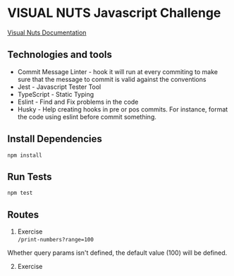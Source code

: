 # VISUAL NUTS Javascript Challenge

[Visual Nuts Documentation](https://drive.google.com/file/d/1BDf0hxtaCxh1vgPqFPusn9T4Rai9rsy4/view?usp=share_link)

## Technologies and tools

*  Commit Message Linter - hook it will run at every commiting to make sure that the message to commit is valid against the conventions
*  Jest -  Javascript Tester Tool
* TypeScript - Static Typing
* Eslint  - Find and Fix problems in the code
* Husky - Help creating hooks in pre or pos commits. For instance, format the code using eslint before commit something.

## Install Dependencies
``npm install``

## Run Tests
``npm test``

## Routes
1) Exercise  
``/print-numbers?range=100``

Whether query params isn't defined, the default value (100) will be defined.

2) Exercise

